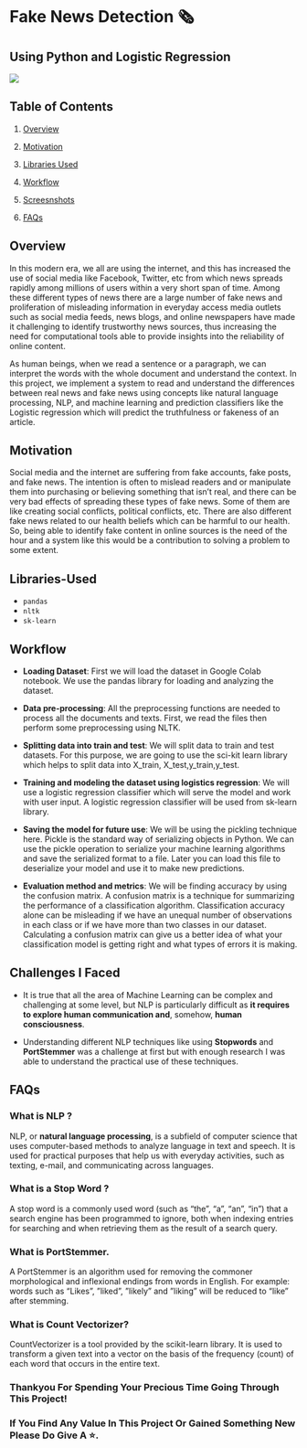 # Fake News Detection 🗞️
## Using Python and Logistic Regression
![](https://c.tenor.com/HxlauNFZMMAAAAAC/covid-social-media.gif)

## Table of Contents

1.  [Overview](https://github.com/Kens3i/Stocks-Daily#Overview)
    
2.  [Motivation](https://github.com/Kens3i/Stocks-Daily#Motivation)
    
3.  [Libraries Used](https://github.com/Kens3i/Stocks-Daily#Libraries-Used)
    
4.  [Workflow](https://github.com/Kens3i/Stocks-Daily#Workflow)
5.  [Screesnshots](https://github.com/Kens3i/Stocks-Daily#Screesnshots)
6. [FAQs](https://github.com/Kens3i/Stocks-Daily#FAQs)


## Overview

In this modern era, we all are using the internet, and this has increased the use of social media like Facebook, Twitter, etc from which news spreads rapidly among millions of users within a very short span of time. Among these different types of news there are a large number of fake news and proliferation of misleading information in everyday access media outlets such as social media feeds, news blogs, and online newspapers have made it challenging to identify trustworthy news sources, thus increasing the need for computational tools able to provide insights into the reliability of online content.

As human beings, when we read a sentence or a paragraph, we can interpret the words with the whole document and understand the context. In this project, we implement a system to read and understand the differences between real news and fake news using concepts like natural language processing, NLP, and machine learning and prediction classifiers like the Logistic regression which will predict the truthfulness or fakeness of an article.

## Motivation

Social media and the internet are suffering from fake accounts, fake posts, and fake news. The intention is often to mislead readers and or manipulate them into purchasing or believing something that isn’t real, and there can be very bad effects of spreading these types of fake news. Some of them are like creating social conflicts, political conflicts, etc. There are also different fake news related to our health beliefs which can be harmful to our health. So, being able to identify fake content in online sources is the need of the hour and a system like this would be a contribution to solving a problem to some extent.

## Libraries-Used

-   `pandas`
-   `nltk`
-   `sk-learn`


## Workflow


- **Loading Dataset**: First we will load the dataset in Google Colab notebook. We use the pandas library for loading and analyzing the dataset.

- **Data pre-processing**: All the preprocessing functions are needed to process all the documents and texts. First, we read the files then perform some preprocessing using NLTK.

- **Splitting data into train and test**: We will split data to train and test datasets. For this purpose, we are going to use the sci-kit learn library which helps to split data into X_train, X_test,y_train,y_test.

- **Training and modeling the dataset using logistics regression**: We will use a logistic regression classifier which will serve the model and work with user input. A logistic regression classifier will be used from sk-learn library.

- **Saving the model for future use**: We will be using the pickling technique here. Pickle is the standard way of serializing objects in Python. We can use the pickle operation to serialize your machine learning algorithms and save the serialized format to a file. Later you can load this file to deserialize your model and use it to make new predictions.

- **Evaluation method and metrics**: We will be finding accuracy by using the confusion matrix. A confusion matrix is a technique for summarizing the performance of a classification algorithm. Classification accuracy alone can be misleading if we have an unequal number of observations in each class or if we have more than two classes in our dataset. Calculating a confusion matrix can give us a better idea of what your classification model is getting right and what types of errors it is making.


## Challenges I Faced

- It is true that all the area of Machine Learning can be complex and challenging at some level, but NLP is particularly difficult as **it requires to explore human communication and**, somehow, **human consciousness**.

- Understanding different NLP techniques like using **Stopwords** and **PortStemmer** was a challenge at first but with enough research I was able to understand the practical use of these techniques.


## FAQs
### What is NLP ?
NLP, or **natural language processing**, is a subfield of computer science that uses computer-based methods to analyze language in text and speech. It is used for practical purposes that help us with everyday activities, such as texting, e-mail, and communicating across languages.

### What is a Stop Word ?
A stop word is a commonly used word (such as “the”, “a”, “an”, “in”) that a search engine has been programmed to ignore, both when indexing entries for searching and when retrieving them as the result of a search query.

### What is PortStemmer.
A PortStemmer is an algorithm used for removing the commoner morphological and inflexional endings from words in English. For example: words such as “Likes”, ”liked”, ”likely” and ”liking” will be reduced to “like” after stemming.

### What is Count Vectorizer?
CountVectorizer is a tool provided by the scikit-learn library. It is used to transform a given text into a vector on the basis of the frequency (count) of each word that occurs in the entire text.


### Thankyou For Spending Your Precious Time Going Through This Project!
### If You Find Any Value In This Project Or Gained Something New Please Do Give A ⭐.

